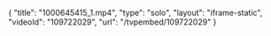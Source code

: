 {
    "title": "1000645415_1.mp4",
    "type": "solo",
    "layout": "iframe-static",
    "videoId": "109722029",
    "url": "\/tvpembed\/109722029"
}